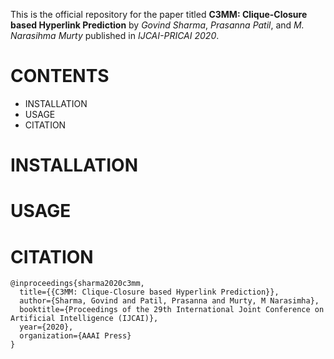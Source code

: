 This is the official repository for the paper titled **C3MM: Clique-Closure based Hyperlink Prediction** by *Govind Sharma*, *Prasanna Patil*, and *M. Narasihma Murty* published in *IJCAI-PRICAI 2020*.

# CONTENTS
- INSTALLATION
- USAGE
- CITATION

# INSTALLATION

# USAGE

# CITATION
```
@inproceedings{sharma2020c3mm,
  title={{C3MM: Clique-Closure based Hyperlink Prediction}},
  author={Sharma, Govind and Patil, Prasanna and Murty, M Narasimha},
  booktitle={Proceedings of the 29th International Joint Conference on Artificial Intelligence (IJCAI)},
  year={2020},
  organization={AAAI Press}
}
```
